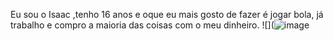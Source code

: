 Eu sou o Isaac ,tenho 16 anos e oque eu mais gosto de fazer é jogar bola, já trabalho e compro a maioria das coisas com o meu dinheiro.
![](![image](https://github.com/user-attachments/assets/5b863e08-c9e1-43e9-aead-47163da3864d)

